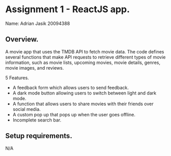 # Assignment 1 - ReactJS app.

Name: Adrian Jasik 20094388

## Overview.

 A movie app that uses the TMDB API to fetch movie data. The code defines several functions that make API requests to retrieve different types of movie information, such as movie lists, upcoming movies, movie details, genres, movie images, and reviews.

5 Features.

+ A feedback form which allows users to send feedback.
+ A dark mode button allowing users to switch between light and dark mode.
+ A function that allows users to share movies with their friends over social media.
+ A custom pop up that pops up when the user goes offline.
+ Incomplete search bar.

## Setup requirements.

N/A


